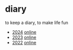 # diary

to keep a diary, to make life fun

- [2024] [online][2024-online]
- [2023] [online][2023-online]
- [2022] [online][2022-online]

[2022]: ./2022/
[2022-online]: https://draugus.github.io/diary/2022/
[2023]: ./2023/
[2023-online]: https://draugus.github.io/diary/2023/
[2024]: ./2024/
[2024-online]: https://draugus.github.io/diary/2024/
